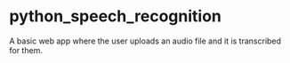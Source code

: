 # python_speech_recognition
A basic web app where the user uploads an audio file and it is transcribed for them.
